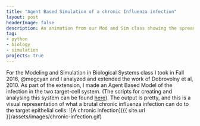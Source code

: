 ```yaml
---
title: "Agent Based Simulation of a chronic Influenza infection"
layout: post
headerImage: false
description: An animation from our Mod and Sim class showing the spread of infection using an agent-based model
tag:
- python
- biology
- simulation
projects: true
---
```

For the Modeling and Simulation in Biological Systems class I took in Fall 2016, @megcyan and I analyzed and extended the work of Dobrovolny et al, 2010. As part of the extension, I made an Agent Based Model of the infection in the two target-cell system. (The scripts for creating and analysing this system can be found [here](https://github.com/amoghpj/Scripts-for-Mod-and-Sim-Final-Project.git)). The output is pretty, and this is a visual representation of what a brutal chronic influenza infection can do to the target epithelial cells:
![A chronic infection]({{ site.url }}/assets/images/chronic-infection.gif)
